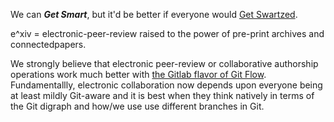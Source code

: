 We can ***Get Smart***, but it'd be better if everyone would [Get Swartzed](http://www.aaronsw.com/).

e^xiv = electronic-peer-review raised to the power of pre-print archives and connectedpapers. 

We strongly believe that electronic peer-review or collaborative authorship operations work much better with [the Gitlab flavor of  Git Flow](https://docs.gitlab.com/ee/topics/gitlab_flow.html). Fundamentallly, electronic collaboration now depends upon everyone being at least mildly Git-aware and it is best when they think natively in terms of the Git digraph and how/we use use different branches in Git.

